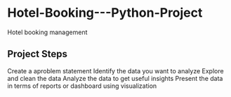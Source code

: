 # Hotel-Booking---Python-Project
Hotel booking management

## Project Steps ##
Create a aproblem statement
Identify the data you want to analyze
Explore and clean the data
Analyze the data to get useful insights
Present the data in terms of reports or dashboard using visualization
